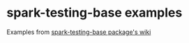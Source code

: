 # spark-testing-base examples

Examples from [spark-testing-base package's wiki](https://github.com/holdenk/spark-testing-base/wiki
)
